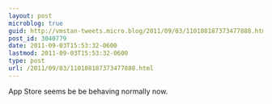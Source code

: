 ```yaml
---
layout: post
microblog: true
guid: http://vmstan-tweets.micro.blog/2011/09/03/110108187373477888.html
post_id: 3040779
date: 2011-09-03T15:53:32-0600
lastmod: 2011-09-03T15:53:32-0600
type: post
url: /2011/09/03/110108187373477888.html
---
```

App Store seems be be behaving normally now.
